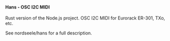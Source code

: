 #### Hans - OSC I2C MIDI 

Rust version of the Node.js project. 
OSC I2C MIDI for Eurorack ER-301, TXo, etc. 

See nordseele/hans for a full description.